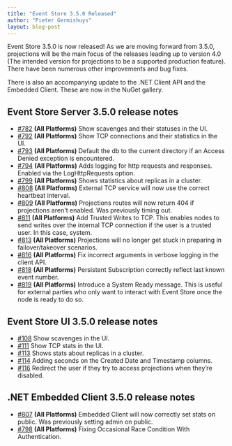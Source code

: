 ```yaml
---
title: "Event Store 3.5.0 Released"
author: "Pieter Germishuys"
layout: blog-post
---
```


Event Store 3.5.0 is now released! As we are moving forward from 3.5.0, projections will be the main focus of the releases leading up to version 4.0 (The intended version for projections to be a supported production feature). There have been numerous other improvements and bug fixes.

There is also an accompanying update to the .NET Client API and the Embedded Client. These are now in the NuGet gallery.

## Event Store Server 3.5.0 release notes

- [#782](https://github.com/EventStore/EventStore/pull/782) **(All Platforms)** Show scavenges and their statuses in the UI.
- [#792](https://github.com/EventStore/EventStore/pull/792) **(All Platforms)** Show TCP connections and their statistics in the UI.
- [#793](https://github.com/EventStore/EventStore/pull/793) **(All Platforms)** Default the db to the current directory if an Access Denied exception is encountered.
- [#794](https://github.com/EventStore/EventStore/pull/794) **(All Platforms)** Adds logging for http requests and responses. Enabled via the LogHttpRequests option.
- [#799](https://github.com/EventStore/EventStore/pull/799) **(All Platforms)** Shows statistics about replicas in a cluster.
- [#808](https://github.com/EventStore/EventStore/pull/808) **(All Platforms)** External TCP service will now use the correct heartbeat interval.
- [#809](https://github.com/EventStore/EventStore/pull/809) **(All Platforms)** Projections routes will now return 404 if projections aren't enabled. Was previously timing out.
- [#811](https://github.com/EventStore/EventStore/pull/811) **(All Platforms)** Add Trusted Writes to TCP. This enables nodes to send writes over the internal TCP connection if the user is a trusted user. In this case, system.
- [#813](https://github.com/EventStore/EventStore/pull/813) **(All Platforms)** Projections will no longer get stuck in preparing in failover/takeover scenarios.
- [#816](https://github.com/EventStore/EventStore/pull/816) **(All Platforms)** Fix incorrect arguments in verbose logging in the client API.
- [#818](https://github.com/EventStore/EventStore/pull/818) **(All Platforms)** Persistent Subscription correctly reflect last known event number.
- [#819](https://github.com/EventStore/EventStore/pull/819) **(All Platforms)** Introduce a System Ready message. This is useful for external parties who only want to interact with Event Store once the node is ready to do so.

## Event Store UI 3.5.0 release notes

- [#108](https://github.com/EventStore/EventStore.UI/pull/108) Show scavenges in the UI.
- [#111](https://github.com/EventStore/EventStore.UI/pull/111) Show TCP stats in the UI.
- [#113](https://github.com/EventStore/EventStore.UI/pull/113) Shows stats about replicas in a cluster.
- [#114](https://github.com/EventStore/EventStore.UI/pull/114) Adding seconds on the Created Date and Timestamp columns.
- [#116](https://github.com/EventStore/EventStore.UI/pull/116) Redirect the user if they try to access projections when they’re disabled.

## .NET Embedded Client 3.5.0 release notes

- [#807](https://github.com/EventStore/EventStore/pull/807) **(All Platforms)** Embedded Client will now correctly set stats on public. Was previously setting admin on public.
- [#798](https://github.com/EventStore/EventStore/pull/798) **(All Platforms)** Fixing Occasional Race Condition With Authentication.